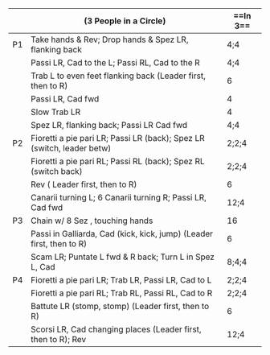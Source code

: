 ||(3 People in a Circle) |==In 3==|
|-----|----|-----|
|P1| Take hands & Rev; Drop hands & Spez LR, flanking back |4;4|
|| Passi LR, Cad to the L; Passi RL, Cad to the R |4;4|
||Trab L to even feet flanking back (Leader first, then to R) |6|
||Passi LR, Cad fwd |4|
||Slow Trab LR |4|
||Spez LR, flanking back; Passi LR Cad fwd |4;4|
|P2| Fioretti a pie pari LR; Passi LR (back); Spez LR (switch, leader betw) |2;2;4|
|| Fioretti a pie pari RL; Passi RL (back); Spez RL (switch back) |2;2;4|
|| Rev ( Leader first, then to R) |6|
|| Canarii turning L; 6 Canarii turning R; Passi LR, Cad fwd |12;4|
|P3| Chain w/ 8 Sez , touching hands |16|
|| Passi in Galliarda, Cad (kick, kick, jump) (Leader first, then to R) |6|
||Scam LR; Puntate L fwd & R back; Turn L in Spez L, Cad |8;4;4|
|P4| Fioretti a pie pari LR; Trab LR, Passi LR, Cad to L |2;2;4|
||Fioretti a pie pari RL; Trab RL, Passi RL, Cad to R |2;2;4|
||Battute LR (stomp, stomp) (Leader first, then to R) |6|
||Scorsi LR, Cad changing places (Leader first, then to R); Rev |12;4|
